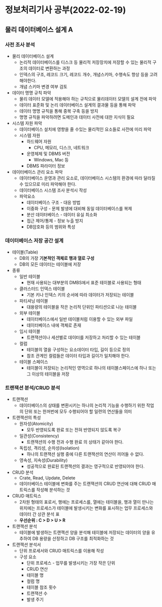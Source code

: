 # 정보처리기사 공부(2022-02-19)

## 물리 데이터베이스 설계 A

### 사전 조사 분석

* 물리 데이터베이스 설계
  * 논리적 데이터베이스를 디스크 등 물리적 저장장치에 저장할 수 있는 물리적 구조의 데이터로 변환하는 과정
  * 인덱스의 구조, 레코드 크기, 레코드 개수, 개념스키마, 수행속도 향상 등을 고려해야한다.
  * 개념 스키마 변경 여부 검토
* 데이터 명명 규칙 파악
  * 물리 데이터 모델에 적용해야 하는 규칙으로 물리데이터 모델의 설계 전에 파악
  * 데이터 표준화 및 논리 데이터베이스 설계의 결과물 등을 통해 파악
  * 데이터 명명 규칙을 통해 중복 구축 등을 방지
  * 명명 규칙을 파악하려면 도메인과 데이터 사전에 대한 지식이 필요
* 시스템 자원 파악
  * 데이터베이스 설치에 영향을 줄 수있는 물리적인 요소들로 사전에 미리 파악
  * 시스템 자원
    * 하드웨어 자원
      * CPU, 메모리, 디스크, 네트워크
    * 운영체제 및 DBMS 버전
      * Windows, Mac 등
    * DBMS 파라미터 정보
* 데이터베이스 관리 요소 파악
  * 데이터베이스 운영과 관리 요소로, 데이터베이스 시스템의 환경에 따라 달라질 수 있으므로 미리 파악해야 한다.
  * 데이터베이스 시스템 조사 분석시 작성
  * 파악요소
    * 데이터베이스 구조 - 대응 방법
    * 이중화 구성 - 문제 발생에 대비해 동일 데이터베이스를 복제
    * 분산 데이터베이스 - 데이터 유실 최소화
    * 접근 제어/통제 - 정보 누출 방지
    * DB암호화 등의 범위와 특성



### 데이터베이스 저장 공간 설계

* 테이블(Table)
  * DB의 가장 **기본적인 객체로 행과 열로 구성**
  * DB의 모든 데이터는 테이블에 저장
* 종류
  * 일반 테이블
    * 현재 사용되는 대부분의 DMBS에서 표준 테이블로 사용되는 형태
  * 클러스터드 인덱스 테이블
    * 기본 키나 인덱스 키의 순서에 따라 데이터가 저장되는 테이블
  * 파티셔닝 테이블
    * 대용량의 테이블을 작은 논리적 단위인 파티션으로 나눈 테이블
  * 외부 테이블
    * 데이터베이스에서 일반 테이블처럼 이용할 수 있는 외부 파일
    * 데이터베이스 내에 객체로 존재
  * 임시 테이블
    * 트랜잭션이나 세션별로 데이터를 저장하고 처리할 수 있는 테이블
  * 컬럼
    * 테이블의 열을 구성하는 요소데이터 타입, 길이 등으로 정의
    * 참조 관계인 컬럼들은 데이터 타입과 길이가 일치해야 한다.
  * 테이블 스페이스
    * 테이블이 저장되는 논리적인 영역으로 하나의 테이블스페이스에 하나 또는 그 이상의 테이블을 저장

### 트랜잭션 분석/CRUD 분석

* 트랜잭션
  * 데이터베이스의 상태를 변환시키는 하나의 논리적 기능을 수행하기 위한 작업의 단위 또는 한꺼번에 모두 수행되어야 할 일련의 연산들을 의미
* 트랜잭션의 특성
  * 원자성(Atomicity) 
    * 모두 반영되도록 완료 또는 전혀 반영되지 않도록 복구
  * 일관성(Consistency)
    * 트랜잭션의 수행 전과 수행 완료 의 상태가 같아야 한다.
  * 독립성, 격리성, 순차성(Isolation)
    * 하나의 트랜잭션 실행 중에 다른 트랜잭션의 연산이 끼어들 수 없다.
  * 영속성, 지속성(Durability)
    * 성공적으로 완료된 트랜잭션의 결과는 영구적으로 반영되어야 한다.
* CRUD 분석
  * Crate, Read, Update, Delete
  * 데이터베이스 테이블에 변화를 주는 트랜잭션의 CRUD 연산에 대해 CRUD 매트릭스를 작성해 분석하는 것
* CRUD 매트릭스
  * 2차원 형태의 표로서, 행에는 프로세스를, 열에는 테이블을, 행과 열이 만나는 위치에는 프로세스가 테이블에 발생시키는 변화를 표시하는 업무 프로세스와 데이터 간 상관 분석 표
  * **우선순위 : C > D > U > R**
* 트랜잭션 분석
  * 테이블에 발생하는 트랜잭션 양을 분석해 테이블에 저장되는 데이터의 양을 유추하여 DB 용량을 산정하고 DB 구조를 최적화하는 것
* 트랜잭션 분석서
  * 단위 프로세서와 CRUD 매트릭스를 이용해 작성
  * 구성 요소
    * 단위 프로세스 - 업무를 발생시키는 가장 작은 단위
    * CRUD 연산
    * 테이블 명
    * 컬럼 명
    * 테이블 참조 횟수
    * 트랜잭션 수
    * 발생 주기